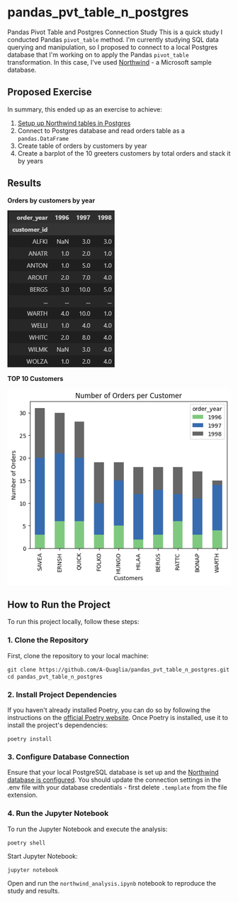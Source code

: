 # pandas_pvt_table_n_postgres

Pandas Pivot Table and Postgres Connection Study
This is a quick study I conducted Pandas `pivot_table` method. I'm currently studying SQL data querying and manipulation, so I proposed to connect to a local Postgres database that I'm working on to apply the Pandas `pivot_table` transformation. In this case, I've used [Northwind](https://github.com/pthom/northwind_psql) - a Microsoft sample database.

## Proposed Exercise
In summary, this ended up as an exercise to achieve:
1. [Setup up Northwind tables in Postgres](https://github.com/pthom/northwind_psql) 
2. Connect to Postgres database and read orders table as a `pandas.DataFrame`
3. Create table of orders by customers by year
4. Create a barplot of the 10 greeters customers by total orders and stack it by years
## Results
**Orders by customers by year**

![alt text](<images/Pasted image 20240818171816.png>)

**TOP 10 Customers**

![alt text](<images/Pasted image 20240818171843.png>)

## How to Run the Project
To run this project locally, follow these steps:
### 1. Clone the Repository
First, clone the repository to your local machine:
```
git clone https://github.com/A-Quaglia/pandas_pvt_table_n_postgres.git
cd pandas_pvt_table_n_postgres
```

### 2. Install Project Dependencies
If you haven't already installed Poetry, you can do so by following the instructions on the [official Poetry website](https://python-poetry.org/docs/#installation).
Once Poetry is installed, use it to install the project's dependencies:
```
poetry install
```

### 3. Configure Database Connection
Ensure that your local PostgreSQL database is set up and the [Northwind database is configured](https://github.com/pthom/northwind_psql). You should update the connection settings in the .env file with your database credentials - first delete `.template` from the file extension.

### 4. Run the Jupyter Notebook
To run the Jupyter Notebook and execute the analysis:
```
poetry shell
```
Start Jupyter Notebook:
```
jupyter notebook
```
Open and run the `northwind_analysis.ipynb` notebook to reproduce the study and results.